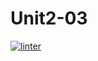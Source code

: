# Unit2-03
 [![linter](https://github.com/nadia-basarab/Unit2-03/workflows/linter/badge.svg)](https://github.com/marketplace/actions/super-linter) 
